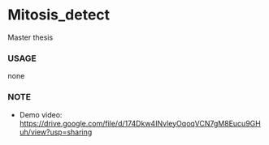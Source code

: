 # Mitosis_detect
Master thesis 
### USAGE
none
### NOTE
- Demo video: https://drive.google.com/file/d/174Dkw4INvleyOqoqVCN7gM8Eucu9GHuh/view?usp=sharing
